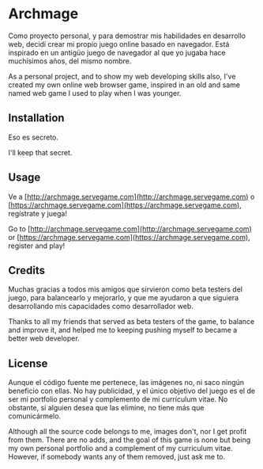 # Archmage

Como proyecto personal, y para demostrar mis habilidades en desarrollo web, decidí crear mi propio juego online basado en navegador. Está inspirado en un antigüo juego de navegador al que yo jugaba hace muchísimos años, del mismo nombre.

As a personal project, and to show my web developing skills also, I've created my own online web browser game, inspired in an old and same named web game I used to play when I was younger.

## Installation

Eso es secreto.

I'll keep that secret.

## Usage

Ve a [http://archmage.servegame.com](http://archmage.servegame.com) o [https://archmage.servegame.com](https://archmage.servegame.com), regístrate y juega!

Go to [http://archmage.servegame.com](http://archmage.servegame.com) or [https://archmage.servegame.com](https://archmage.servegame.com), register and play!

## Credits

Muchas gracias a todos mis amigos que sirvieron como beta testers del juego, para balancearlo y mejorarlo, y que me ayudaron a que siguiera desarrollando mis capacidades como desarrollador web.

Thanks to all my friends that served as beta testers of the game, to balance and improve it, and helped me to keeping pushing myself to became a better web developer.

## License

Aunque el código fuente me pertenece, las imágenes no, ni saco ningún beneficio con ellas. No hay publicidad, y el único objetivo del juego es el de ser mi portfolio personal y complemento de mi currículum vitae. No obstante, si alguien desea que las elimine, no tiene más que comunicármelo.

Although all the source code belongs to me, images don't, nor I get profit from them. There are no adds, and the goal of this game is none but being my own personal portfolio and a complement of my curriculum vitae. However, if somebody wants any of them removed, just ask me to.
